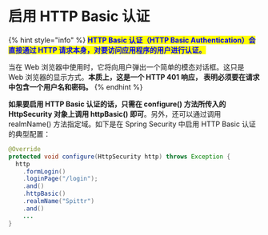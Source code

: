 # 启用 HTTP Basic 认证

{% hint style="info" %}
<mark style="color:blue;">**HTTP Basic 认证（HTTP Basic Authentication）会直接通过 HTTP 请求本身，对要访问应用程序的用户进行认证。**</mark>

当在 Web 浏览器中使用时，它将向用户弹出一个简单的模态对话框。这只是 Web 浏览器的显示方式。**本质上，这是一个 HTTP 401 响应， 表明必须要在请求中包含一个用户名和密码。**
{% endhint %}

**如果要启用 HTTP Basic 认证的话，只需在 configure() 方法所传入的 HttpSecurity 对象上调用 httpBasic() 即可**。另外，还可以通过调用 realmName() 方法指定域。如下是在 Spring Security 中启用 HTTP Basic 认证的典型配置：

```java
@Override
protected void configure(HttpSecurity http) throws Exception {
  http
    .formLogin()
    .loginPage("/login");
    .and()
    .httpBasic()
    .realmName("Spittr")
    .and()
    ...
}
```

